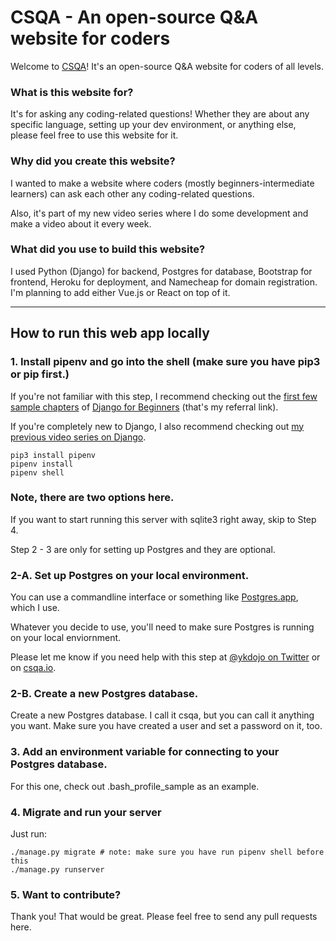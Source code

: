 # CSQA - An open-source Q&A website for coders

Welcome to [CSQA](https://csqa.io/)! It's an open-source Q&A website for coders of all levels.

### What is this website for?

It's for asking any coding-related questions! Whether they are about any specific language, setting up your dev environment, or anything else, please feel free to use this website for it.

### Why did you create this website?

I wanted to make a website where coders (mostly beginners-intermediate learners) can ask each other any coding-related questions.

Also, it's part of my new video series where I do some development and make a video about it every week.

### What did you use to build this website?

I used Python (Django) for backend, Postgres for database, Bootstrap for frontend, Heroku for deployment, and Namecheap for domain registration. I'm planning to add either Vue.js or React on top of it.

---

## How to run this web app locally

### 1. Install pipenv and go into the shell (make sure you have pip3 or pip first.)

If you're not familiar with this step, I recommend checking out the [first few sample chapters](https://djangoforbeginners.com/initial-setup/) of [Django for Beginners](https://gumroad.com/a/173585523) (that's my referral link).

If you're completely new to Django, I also recommend checking out [my previous video series on Django](https://www.youtube.com/watch?v=UyQn0BhVqNU&list=PLBZBJbE_rGRXBhJNdKbN7IUy-ctlOFxA1).
```
pip3 install pipenv
pipenv install
pipenv shell
```

### Note, there are two options here.

If you want to start running this server with sqlite3 right away, skip to Step 4.

Step 2 - 3 are only for setting up Postgres and they are optional.

### 2-A. Set up Postgres on your local environment.

You can use a commandline interface or something like [Postgres.app](https://postgresapp.com/), which I use.

Whatever you decide to use, you'll need to make sure Postgres is running on your local enviornment.

Please let me know if you need help with this step at [@ykdojo on Twitter](https://twitter.com/ykdojo) or on [csqa.io](https://csqa.io/).

### 2-B. Create a new Postgres database.

Create a new Postgres database. I call it csqa, but you can call it anything you want. Make sure you have created a user and set a password on it, too.

### 3. Add an environment variable for connecting to your Postgres database.

For this one, check out .bash_profile_sample as an example.

### 4. Migrate and run your server

Just run:

```
./manage.py migrate # note: make sure you have run pipenv shell before this
./manage.py runserver
```

### 5. Want to contribute?

Thank you! That would be great. Please feel free to send any pull requests here.
